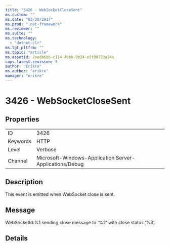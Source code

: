 ```yaml
---
title: "3426 - WebSocketCloseSent"
ms.custom: ""
ms.date: "03/30/2017"
ms.prod: ".net-framework"
ms.reviewer: ""
ms.suite: ""
ms.technology: 
  - "dotnet-clr"
ms.tgt_pltfrm: ""
ms.topic: "article"
ms.assetid: 2eedb6bb-c114-40bb-9b24-e5f00723a24a
caps.latest.revision: 3
author: "Erikre"
ms.author: "erikre"
manager: "erikre"
---
```

# 3426 - WebSocketCloseSent
## Properties  
  
|||  
|-|-|  
|ID|3426|  
|Keywords|HTTP|  
|Level|Verbose|  
|Channel|Microsoft-Windows-Application Server-Applications/Debug|  
  
## Description  
 This event is emitted when WebSocket close is sent.  
  
## Message  
 WebSocketId:%1 sending close message to '%2' with close status '%3'.  
  
## Details
